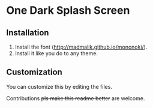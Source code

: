 # One Dark Splash Screen
## Installation
1. Install the font (http://madmalik.github.io/mononoki/).
2. Install it like you do to any theme.
## Customization
You can customize this by editing the files.

Contributions ~~pls make this readme better~~ are welcome.
